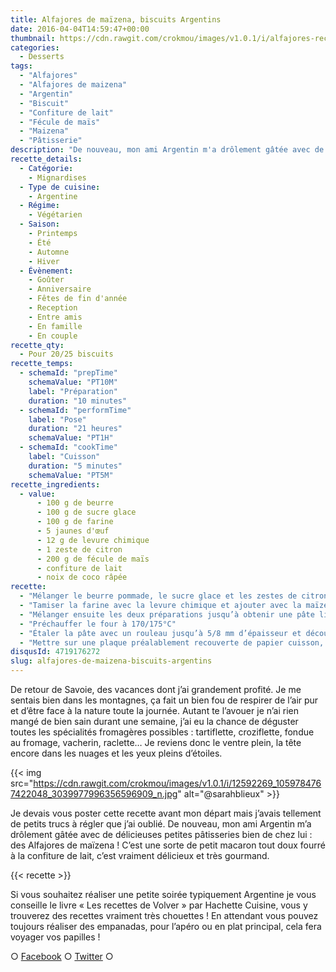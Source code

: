 ```yaml
---
title: Alfajores de maïzena, biscuits Argentins
date: 2016-04-04T14:59:47+00:00
thumbnail: https://cdn.rawgit.com/crokmou/images/v1.0.1/i/alfajores-recette-crokmou-blog-culinaire.jpg
categories:
  - Desserts
tags:
  - "Alfajores"
  - "Alfajores de maizena"
  - "Argentin"
  - "Biscuit"
  - "Confiture de lait"
  - "Fécule de maïs"
  - "Maizena"
  - "Pâtisserie"
description: "De nouveau, mon ami Argentin m'a drôlement gâtée avec de délicieuses petites pâtisseries bien de chez lui : des Alfajores de maïzena !"
recette_details:
  - Catégorie:
    - Mignardises
  - Type de cuisine:
    - Argentine
  - Régime:
    - Végétarien
  - Saison:
    - Printemps
    - Été
    - Automne
    - Hiver
  - Évènement:
    - Goûter
    - Anniversaire
    - Fêtes de fin d'année
    - Reception
    - Entre amis
    - En famille
    - En couple
recette_qty:
  - Pour 20/25 biscuits
recette_temps:
  - schemaId: "prepTime"
    schemaValue: "PT10M"
    label: "Préparation"
    duration: "10 minutes"
  - schemaId: "performTime"
    label: "Pose"
    duration: "21 heures"
    schemaValue: "PT1H"
  - schemaId: "cookTime"
    label: "Cuisson"
    duration: "5 minutes"
    schemaValue: "PT5M"
recette_ingredients:
  - value:
      - 100 g de beurre
      - 100 g de sucre glace
      - 100 g de farine
      - 5 jaunes d'œuf
      - 12 g de levure chimique
      - 1 zeste de citron
      - 200 g de fécule de maïs
      - confiture de lait
      - noix de coco râpée
recette:
  - "Mélanger le beurre pommade, le sucre glace et les zestes de citron. Incorporer ensuite les jaunes un à un jusqu’à obtenir un mélange homogène"
  - "Tamiser la farine avec la levure chimique et ajouter avec la maïzena"
  - "Mélanger ensuite les deux préparations jusqu’à obtenir une pâte lisse et homogène, filmer puis laisser reposer au frigo pendant une heure environ pour que la pâte durcisse un peu"
  - "Préchauffer le four à 170/175°C"
  - "Étaler la pâte avec un rouleau jusqu’à 5/8 mm d’épaisseur et découper avec un emporte pièces rond de 4 cm de diamètre"
  - "Mettre sur une plaque préalablement recouverte de papier cuisson, écarter légèrement les ronds de pâte et faire cuire environ 5 minutes sans coloration."
disqusId: 4719176272
slug: alfajores-de-maizena-biscuits-argentins
---
```


De retour de Savoie, des vacances dont j’ai grandement profité. Je me sentais bien dans les montagnes, ça fait un bien fou de respirer de l’air pur et d’être face à la nature toute la journée. Autant te l’avouer je n’ai rien mangé de bien sain durant une semaine, j’ai eu la chance de déguster toutes les spécialités fromagères possibles : tartiflette, croziflette, fondue au fromage, vacherin, raclette… Je reviens donc le ventre plein, la tête encore dans les nuages et les yeux pleins d’étoiles.

{{< img src="https://cdn.rawgit.com/crokmou/images/v1.0.1/i/12592269_1059784767422048_3039977996356596909_n.jpg" alt="@sarahblieux" >}}

Je devais vous poster cette recette avant mon départ mais j’avais tellement de petits trucs à régler que j’ai oublié. De nouveau, mon ami Argentin m’a drôlement gâtée avec de délicieuses petites pâtisseries bien de chez lui : des Alfajores de maïzena ! C’est une sorte de petit macaron tout doux fourré à la confiture de lait, c’est vraiment délicieux et très gourmand.

{{< recette >}}

Si vous souhaitez réaliser une petite soirée typiquement Argentine je vous conseille le livre « Les recettes de Volver » par Hachette Cuisine, vous y trouverez des recettes vraiment très chouettes ! En attendant vous pouvez toujours réaliser des empanadas, pour l’apéro ou en plat principal, cela fera voyager vos papilles !

○ [Facebook](https://www.facebook.com/crokmou.blog) ○ [Twitter](https://twitter.com/Crokmou) ○
